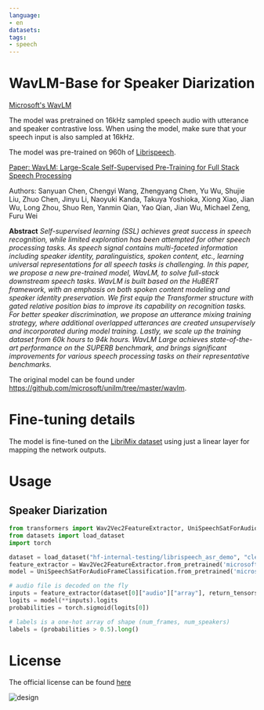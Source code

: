 ```yaml
---
language:
- en
datasets:
tags:
- speech
---
```


# WavLM-Base for Speaker Diarization

[Microsoft's WavLM](https://github.com/microsoft/unilm/tree/master/wavlm)

The model was pretrained on 16kHz sampled speech audio with utterance and speaker contrastive loss. When using the model, make sure that your speech input is also sampled at 16kHz. 

The model was pre-trained on 960h of [Librispeech](https://huggingface.co/datasets/librispeech_asr).

[Paper: WavLM: Large-Scale Self-Supervised Pre-Training for Full Stack Speech Processing](https://arxiv.org/abs/2110.13900)

Authors: Sanyuan Chen, Chengyi Wang, Zhengyang Chen, Yu Wu, Shujie Liu, Zhuo Chen, Jinyu Li, Naoyuki Kanda, Takuya Yoshioka, Xiong Xiao, Jian Wu, Long Zhou, Shuo Ren, Yanmin Qian, Yao Qian, Jian Wu, Michael Zeng, Furu Wei

**Abstract**
*Self-supervised learning (SSL) achieves great success in speech recognition, while limited exploration has been attempted for other speech processing tasks. As speech signal contains multi-faceted information including speaker identity, paralinguistics, spoken content, etc., learning universal representations for all speech tasks is challenging. In this paper, we propose a new pre-trained model, WavLM, to solve full-stack downstream speech tasks. WavLM is built based on the HuBERT framework, with an emphasis on both spoken content modeling and speaker identity preservation. We first equip the Transformer structure with gated relative position bias to improve its capability on recognition tasks. For better speaker discrimination, we propose an utterance mixing training strategy, where additional overlapped utterances are created unsupervisely and incorporated during model training. Lastly, we scale up the training dataset from 60k hours to 94k hours. WavLM Large achieves state-of-the-art performance on the SUPERB benchmark, and brings significant improvements for various speech processing tasks on their representative benchmarks.*

The original model can be found under https://github.com/microsoft/unilm/tree/master/wavlm.

# Fine-tuning details
The model is fine-tuned on the [LibriMix dataset](https://github.com/JorisCos/LibriMix) using just a linear layer for mapping the network outputs.

# Usage
## Speaker Diarization
```python
from transformers import Wav2Vec2FeatureExtractor, UniSpeechSatForAudioFrameClassification
from datasets import load_dataset
import torch

dataset = load_dataset("hf-internal-testing/librispeech_asr_demo", "clean", split="validation")
feature_extractor = Wav2Vec2FeatureExtractor.from_pretrained('microsoft/wavlm-base-sd')
model = UniSpeechSatForAudioFrameClassification.from_pretrained('microsoft/wavlm-base-sd')

# audio file is decoded on the fly
inputs = feature_extractor(dataset[0]["audio"]["array"], return_tensors="pt")
logits = model(**inputs).logits
probabilities = torch.sigmoid(logits[0])

# labels is a one-hot array of shape (num_frames, num_speakers)
labels = (probabilities > 0.5).long()
```

# License

The official license can be found [here](https://github.com/microsoft/UniSpeech/blob/main/LICENSE)

![design](https://raw.githubusercontent.com/patrickvonplaten/scientific_images/master/wavlm.png)
